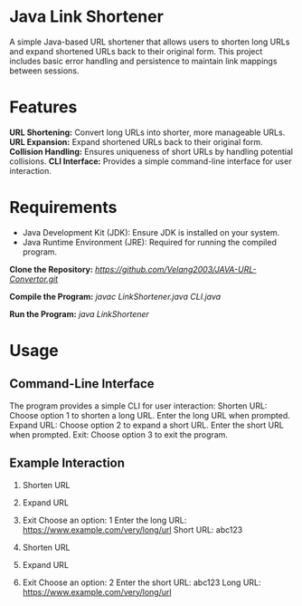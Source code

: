 # Java Link Shortener

A simple Java-based URL shortener that allows users to shorten long URLs and expand shortened URLs back to their original form. This project includes basic error handling and persistence to maintain link mappings between sessions.

# Features

**URL Shortening:** Convert long URLs into shorter, more manageable URLs.
**URL Expansion:** Expand shortened URLs back to their original form.
**Collision Handling:** Ensures uniqueness of short URLs by handling potential collisions.
**CLI Interface:** Provides a simple command-line interface for user interaction.

# Requirements
- Java Development Kit (JDK): Ensure JDK is installed on your system.
- Java Runtime Environment (JRE): Required for running the compiled program.

**Clone the Repository:**
*https://github.com/Velang2003/JAVA-URL-Convertor.git*

**Compile the Program:**
*javac LinkShortener.java CLI.java*

**Run the Program:**
*java LinkShortener*

# Usage
## Command-Line Interface
The program provides a simple CLI for user interaction:
Shorten URL:
Choose option 1 to shorten a long URL.
Enter the long URL when prompted.
Expand URL:
Choose option 2 to expand a short URL.
Enter the short URL when prompted.
Exit:
Choose option 3 to exit the program.

## Example Interaction
1. Shorten URL
2. Expand URL
3. Exit
Choose an option: 1
Enter the long URL: https://www.example.com/very/long/url
Short URL: abc123

1. Shorten URL
2. Expand URL
3. Exit
Choose an option: 2
Enter the short URL: abc123
Long URL: https://www.example.com/very/long/url

